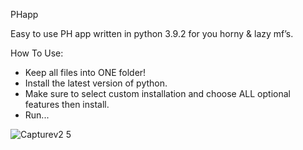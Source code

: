 PHapp

Easy to use PH app written in python 3.9.2 for you horny & lazy mf’s.

How To Use:

- Keep all files into ONE folder!
- Install the latest version of python.
- Make sure to select custom installation and choose ALL optional features then install.
- Run...

![Capturev2 5](https://user-images.githubusercontent.com/53458032/112593530-8a377800-8dff-11eb-9778-fe274bbced37.PNG)
